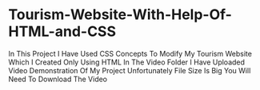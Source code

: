 # Tourism-Website-With-Help-Of-HTML-and-CSS

In This Project I Have Used CSS Concepts To Modify My Tourism Website Which I Created Only Using HTML
In The Video Folder I Have Uploaded Video Demonstration Of My Project Unfortunately File Size Is Big You Will Need To Download The Video
